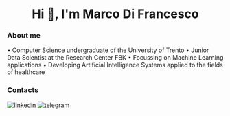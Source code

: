 <h1 align="center">Hi 👋, I'm Marco Di Francesco</h1>

### About me
• Computer Science undergraduate of the University of Trento
• Junior Data Scientist at the Research Center FBK
• Focussing on Machine Learning applications
• Developing Artificial Intelligence Systems applied to the fields of healthcare

### Contacts
[
  ![linkedin](https://img.shields.io/badge/LinkedIn-0077B5?style=for-the-badge&logo=linkedin&logoColor=white)
](https://www.linkedin.com/in/marcodifran/)
[
  ![telegram](https://img.shields.io/badge/Telegram-2CA5E0?style=for-the-badge&logo=telegram&logoColor=white)
](https://t.me/marcodifrancesco)
